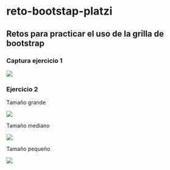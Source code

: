 # reto-bootstap-platzi
<h2>Retos para practicar el uso de la grilla de bootstrap</h2>

<h3>Captura ejercicio 1</h3>
<img src="https://i.imgur.com/SdgonEV.jpg" />
<h3>Ejercicio 2</h3>
<p>Tamaño grande</p>
<img src="https://i.imgur.com/R1ThY9R.png" />
<p>Tamaño mediano</p>
<img src="https://i.imgur.com/V74Ymqo.png" />
<p>Tamaño pequeño</p>
<img src="https://i.imgur.com/jcSTymM.png" />
